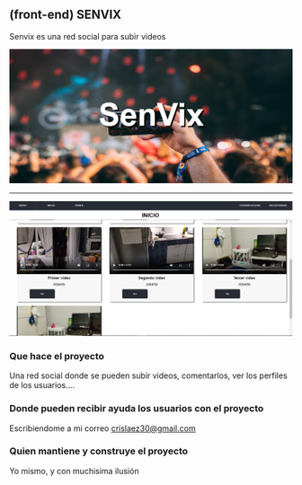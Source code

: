 
## (front-end) SENVIX

Senvix es una red social para subir videos

<img src="https://github.com/crislaez/Fornt_End_Senvix/blob/master/src/img/foto_proyecto.PNG" />
<hr>
<img src="https://github.com/crislaez/Fornt_End_Senvix/blob/master/src/img/foto_proyecto_2.PNG" />

### Que hace el proyecto

Una red social donde se pueden subir videos, comentarlos, ver los perfiles de los usuarios....
 
### Donde pueden recibir ayuda los usuarios con el proyecto
 
Escribiendome a mi correo crislaez30@gmail.com

### Quien mantiene y construye el proyecto

Yo mismo, y con muchisima ilusión
